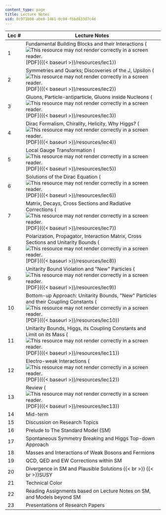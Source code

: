 ```yaml
---
content_type: page
title: Lecture Notes
uid: 8c971b08-abe8-1461-0c04-fbbd833d7c4d
---
```


| Lec # | Lecture Notes |
| --- | --- |
| 1 | Fundamental Building Blocks and their Interactions (![This resource may not render correctly in a screen reader.](/images/inacessible.gif)[PDF]({{< baseurl >}}/resources/lec1)) |
| 2 | Symmetries and Quarks; Discoveries of the J, Upsilon (![This resource may not render correctly in a screen reader.](/images/inacessible.gif)[PDF]({{< baseurl >}}/resources/lec2)) |
| 3 | Gluons, Particle-antiparticle, Gluons inside Nucleons (![This resource may not render correctly in a screen reader.](/images/inacessible.gif)[PDF]({{< baseurl >}}/resources/lec3)) |
| 4 | Dirac Formalism, Chirality, Helicity, Why Higgs? (![This resource may not render correctly in a screen reader.](/images/inacessible.gif)[PDF]({{< baseurl >}}/resources/lec4)) |
| 5 | Local Gauge Transformation (![This resource may not render correctly in a screen reader.](/images/inacessible.gif)[PDF]({{< baseurl >}}/resources/lec5)) |
| 6 | Solutions of the Dirac Equation (![This resource may not render correctly in a screen reader.](/images/inacessible.gif)[PDF]({{< baseurl >}}/resources/lec6)) |
| 7 | Matrix, Decays, Cross Sections and Radiative Corrections (![This resource may not render correctly in a screen reader.](/images/inacessible.gif)[PDF]({{< baseurl >}}/resources/lec7)) |
| 8 | Polarization, Propagator, Interaction Matrix, Cross Sections and Unitarity Bounds (![This resource may not render correctly in a screen reader.](/images/inacessible.gif)[PDF]({{< baseurl >}}/resources/lec8)) |
| 9 | Unitarity Bound Violation and "New" Particles (![This resource may not render correctly in a screen reader.](/images/inacessible.gif)[PDF]({{< baseurl >}}/resources/lec9)) |
| 10 | Bottom-up Approach: Unitarity Bounds, "New" Particles and their Coupling Constants (![This resource may not render correctly in a screen reader.](/images/inacessible.gif)[PDF]({{< baseurl >}}/resources/lec10)) |
| 11 | Unitarity Bounds, Higgs, its Coupling Constants and Limit on its Mass (![This resource may not render correctly in a screen reader.](/images/inacessible.gif)[PDF]({{< baseurl >}}/resources/lec11)) |
| 12 | Electro-weak Interactions (![This resource may not render correctly in a screen reader.](/images/inacessible.gif)[PDF]({{< baseurl >}}/resources/lec12)) |
| 13 | Review (![This resource may not render correctly in a screen reader.](/images/inacessible.gif)[PDF]({{< baseurl >}}/resources/lec13)) |
| 14 | Mid-term |
| 15 | Discussion on Research Topics |
| 16 | Prelude to The Standard Model (SM) |
| 17 | Spontaneous Symmetry Breaking and Higgs Top-down Approach |
| 18 | Masses and Interactions of Weak Bosons and Fermions |
| 19 | QCD, QED and EW Corrections within SM |
| 20 | Divergence in SM and Plausible Solutions  {{< br >}}  {{< br >}}SUSY |
| 21 | Technical Color |
| 22 | Reading Assignments based on Lecture Notes on SM, and Models beyond SM |
| 23 | Presentations of Research Papers